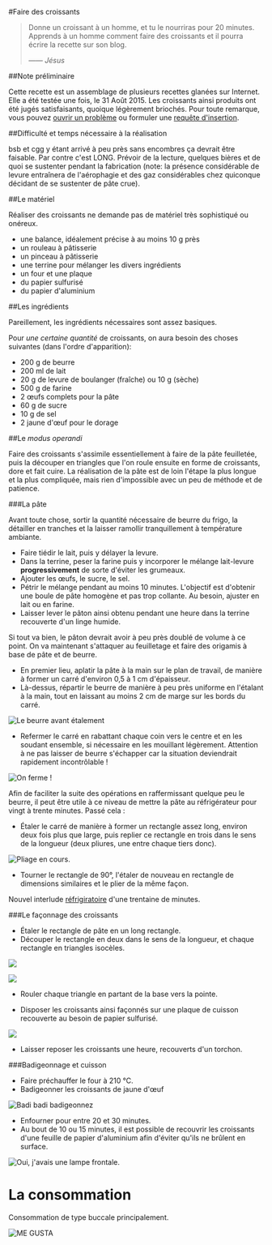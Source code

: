 #Faire des croissants

> Donne un croissant à un homme, et tu le nourriras pour 20 minutes. Apprends à
un homme comment faire des croissants et il pourra écrire la recette sur son
blog.
>
> &mdash;&mdash; <cite>Jésus</cite>

##Note préliminaire

Cette recette est un assemblage de plusieurs recettes glanées sur Internet. Elle
a été testée une fois, le 31 Août 2015. Les croissants ainsi produits ont été jugés
satisfaisants, quoique légèrement briochés. Pour toute remarque, vous pouvez
[ouvrir un problème](https://github.com/feston/le_croissant/issues) ou formuler
une [requête d'insertion](https://github.com/feston/le_croissant/pulls).

##Difficulté et temps nécessaire à la réalisation

bsb et cgg y étant arrivé à peu près sans encombres ça devrait être faisable.
Par contre c'est LONG. Prévoir de la lecture, quelques bières et de quoi se
sustenter pendant la fabrication (note: la présence considérable de levure
entraînera de l'aérophagie et des gaz considérables chez quiconque décidant de
se sustenter de pâte crue).

##Le matériel

Réaliser des croissants ne demande pas de matériel très sophistiqué ou onéreux.

- une balance, idéalement précise à au moins 10 g près
- un rouleau à pâtisserie
- un pinceau à pâtisserie
- une terrine pour mélanger les divers ingrédients
- un four et une plaque
- du papier sulfurisé
- du papier d'aluminium

##Les ingrédients

Pareillement, les ingrédients nécessaires sont assez basiques.

Pour _une certaine quantité_ de croissants, on aura besoin des choses suivantes
(dans l'ordre d'apparition):

- 200 g de beurre
- 200 ml de lait
- 20 g de levure de boulanger (fraîche) ou 10 g (sèche)
- 500 g de farine
- 2 œufs complets pour la pâte
- 60 g de sucre
- 10 g de sel
- 2 jaune d'œuf pour le dorage

##Le *modus operandi*

Faire des croissants s'assimile essentiellement à faire de la pâte feuilletée,
puis la découper en triangles que l'on roule ensuite en forme de croissants,
dore et fait cuire. La réalisation de la pâte est de loin l'étape la plus longue
et la plus compliquée, mais rien d'impossible avec un peu de méthode et
de patience.

###La pâte

Avant toute chose, sortir la quantité nécessaire de beurre du frigo, la
détailler en tranches et la laisser ramollir tranquillement à température
ambiante.

- Faire tiédir le lait, puis y délayer la levure.
- Dans la terrine, peser la farine puis y incorporer le mélange lait-levure
**progressivement** de sorte d'éviter les grumeaux.
- Ajouter les œufs, le sucre, le sel.
- Pétrir le mélange pendant au moins 10 minutes. L'objectif est d'obtenir une
boule de pâte homogène et pas trop collante. Au besoin, ajuster en lait ou en
farine.
- Laisser lever le pâton ainsi obtenu pendant une heure dans la terrine
recouverte d'un linge humide.

Si tout va bien, le pâton devrait avoir à peu près doublé de volume à ce point.
On va maintenant s'attaquer au feuilletage et faire des origamis à base de pâte
et de beurre.

- En premier lieu, aplatir la pâte à la main sur le plan de travail, de manière
à former un carré d'environ 0,5 à 1 cm d'épaisseur.
- Là-dessus, répartir le beurre de manière à peu près uniforme en l'étalant à
la main, tout en laissant au moins 2 cm de marge sur les bords du carré.

![Le beurre avant étalement](https://raw.githubusercontent.com/feston/le_croissant/master/recipe_assets/Photo-2015-08-31-14-31-34_4419.JPG)

- Refermer le carré en rabattant chaque coin vers le centre et en les soudant
ensemble, si nécessaire en les mouillant légèrement. Attention à ne pas laisser
de beurre s'échapper car la situation deviendrait rapidement incontrôlable !

![On ferme !](https://raw.githubusercontent.com/feston/le_croissant/master/recipe_assets/Photo-2015-08-31-14-35-22_4422.JPG)

Afin de faciliter la suite des opérations en raffermissant quelque peu le
beurre, il peut être utile à ce niveau de mettre la pâte au réfrigérateur pour
vingt à trente minutes. Passé cela :

- Étaler le carré de manière à former un rectangle assez long, environ deux
fois plus que large, puis replier ce rectangle en trois dans le sens de la
longueur (deux pliures, une entre chaque tiers donc).

![Pliage en cours.](https://raw.githubusercontent.com/feston/le_croissant/master/recipe_assets/Photo-2015-08-31-15-12-36_4423.JPG)

- Tourner le rectangle de 90°, l'étaler de nouveau en rectangle de dimensions
similaires et le plier de la même façon.

Nouvel interlude [réfrigiratoire](https://youtu.be/2ljFfL-mL70?t=67) d'une
trentaine de minutes.

###Le façonnage des croissants

- Étaler le rectangle de pâte en un long rectangle.
- Découper le rectangle en deux dans le sens de la longueur, et chaque
rectangle en triangles isocèles.

![](https://raw.githubusercontent.com/feston/le_croissant/master/recipe_assets/Photo-2015-08-31-16-21-21_4433.JPG)

![](https://raw.githubusercontent.com/feston/le_croissant/master/recipe_assets/Photo-2015-08-31-16-24-16_4435.JPG)

- Rouler chaque triangle en partant de la base vers la pointe.

- Disposer les croissants ainsi façonnés sur une plaque de cuisson recouverte
au besoin de papier sulfurisé.

![](https://raw.githubusercontent.com/feston/le_croissant/master/recipe_assets/Photo-2015-08-31-16-27-14_4437.JPG)

- Laisser reposer les croissants une heure, recouverts d'un torchon.

###Badigeonnage et cuisson

- Faire préchauffer le four à 210 °C.
- Badigeonner les croissants de jaune d'œuf

![Badi badi badigeonnez](https://raw.githubusercontent.com/feston/le_croissant/master/recipe_assets/Photo-2015-08-31-17-23-31_4442.JPG)

- Enfourner pour entre 20 et 30 minutes.
- Au bout de 10 ou 15 minutes, il est possible de recouvrir les croissants
d'une feuille de papier d'aluminium afin d'éviter qu'ils ne brûlent en surface.

![Oui, j'avais une lampe frontale.](https://raw.githubusercontent.com/feston/le_croissant/master/recipe_assets/Photo-2015-08-31-17-23-31_4445.JPG)

# La consommation

Consommation de type buccale principalement.

![ME GUSTA](https://raw.githubusercontent.com/feston/le_croissant/master/recipe_assets/Photo-2015-08-31-17-23-31_4449.JPG)
